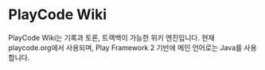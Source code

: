 PlayCode Wiki
=====================================

PlayCode Wiki는 기록과 토론, 트랙백이 가능한 위키 엔진입니다.
현재 playcode.org에서 사용되며, 
Play Framework 2 기반에 메인 언어로는 Java를 사용합니다.
